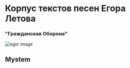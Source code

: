 
# Корпус текстов песен Егора Летова #
### "Гражданская Оборона"









![egor image](https://sun9-33.userapi.com/c543104/v543104740/ff5b/127KAzdw_UI.jpg)

## Mystem
[texts]:(https://drive.google.com/drive/folders/1yWufARbfCB8lO3J1MPvItdyefYHSiKtk?usp=sharing) "Тексты, лемматизированные в Mystem"

